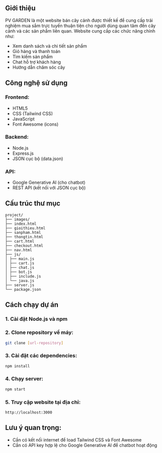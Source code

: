 ## Giới thiệu
PV GARDEN là một website bán cây cảnh được thiết kế để cung cấp trải nghiệm mua sắm trực tuyến thuận tiện cho người dùng quan tâm đến cây cảnh và các sản phẩm liên quan. Website cung cấp các chức năng chính như:

- Xem danh sách và chi tiết sản phẩm
- Giỏ hàng và thanh toán 
- Tìm kiếm sản phẩm
- Chat hỗ trợ khách hàng
- Hướng dẫn chăm sóc cây

## Công nghệ sử dụng

### Frontend:
- HTML5
- CSS (Tailwind CSS)
- JavaScript
- Font Awesome (icons)

### Backend:
- Node.js
- Express.js
- JSON cục bộ (data.json)

### API:
- Google Generative AI (cho chatbot)
- REST API (kết nối với JSON cục bộ)

## Cấu trúc thư mục
```
project/
├── images/
├── index.html
├── gioithieu.html
├── sanpham.html
├── thongtin.html
├── cart.html
├── checkout.html
├── nav.html
├── js/
│ ├── main.js
│ ├── cart.js
│ ├── chat.js
│ ├── bot.js
│ ├── include.js
│ └── java.js
├── server.js
└── package.json
```

## Cách chạy dự án

### 1. Cài đặt Node.js và npm

### 2. Clone repository về máy:
```bash
git clone [url-repository]
```

### 3. Cài đặt các dependencies:
```bash
npm install
```

### 4. Chạy server:
```bash
npm start
```

### 5. Truy cập website tại địa chỉ:
```
http://localhost:3000
```

## Lưu ý quan trọng:
- Cần có kết nối internet để load Tailwind CSS và Font Awesome
- Cần có API key hợp lệ cho Google Generative AI để chatbot hoạt động